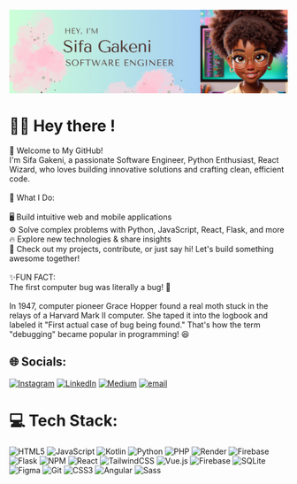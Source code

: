 ![Masterhead](image/Sifa%20Gakeni%20(2).png)
# 👋🏽 Hey there !
🚀 Welcome to My GitHub!<br>I'm Sifa Gakeni, a passionate Software Engineer, Python Enthusiast, React Wizard, who loves building innovative solutions and crafting clean, efficient code.<br><br>🔹 What I Do:<br><br>🖥️ Build intuitive web and mobile applications<br>⚙️ Solve complex problems with Python, JavaScript, React, Flask, and more<br>🔥 Explore new technologies & share insights<br>📌 Check out my projects, contribute, or just say hi! Let's build something awesome together!<br><br>✨FUN FACT:<br>   The first computer bug was literally a bug! 🐛<br><br> In 1947, computer pioneer Grace Hopper found a real moth stuck in the relays of a Harvard Mark II computer. She taped it into the logbook and labeled it "First actual case of bug being found." That's how the term "debugging" became popular in programming! 😆<br>


## 🌐 Socials:
[![Instagram](https://img.shields.io/badge/Instagram-%23E4405F.svg?logo=Instagram&logoColor=white)](https://instagram.com/gake_ni) [![LinkedIn](https://img.shields.io/badge/LinkedIn-%230077B5.svg?logo=linkedin&logoColor=white)](https://linkedin.com/in/sifa-gakeni-518641248) [![Medium](https://img.shields.io/badge/Medium-12100E?logo=medium&logoColor=white)](https://medium.com/@gakenisifa) [![email](https://img.shields.io/badge/Email-D14836?logo=gmail&logoColor=white)](mailto:gakenisifa@gmail.com) 

# 💻 Tech Stack:
![HTML5](https://img.shields.io/badge/html5-%23E34F26.svg?style=flat&logo=html5&logoColor=white) ![JavaScript](https://img.shields.io/badge/javascript-%23323330.svg?style=flat&logo=javascript&logoColor=%23F7DF1E) ![Kotlin](https://img.shields.io/badge/kotlin-%237F52FF.svg?style=flat&logo=kotlin&logoColor=white) ![Python](https://img.shields.io/badge/python-3670A0?style=flat&logo=python&logoColor=ffdd54) ![PHP](https://img.shields.io/badge/php-%23777BB4.svg?style=flat&logo=php&logoColor=white) ![Render](https://img.shields.io/badge/Render-%46E3B7.svg?style=flat&logo=render&logoColor=white) ![Firebase](https://img.shields.io/badge/firebase-%23039BE5.svg?style=flat&logo=firebase) ![Flask](https://img.shields.io/badge/flask-%23000.svg?style=flat&logo=flask&logoColor=white) ![NPM](https://img.shields.io/badge/NPM-%23CB3837.svg?style=flat&logo=npm&logoColor=white) ![React](https://img.shields.io/badge/react-%2320232a.svg?style=flat&logo=react&logoColor=%2361DAFB) ![TailwindCSS](https://img.shields.io/badge/tailwindcss-%2338B2AC.svg?style=flat&logo=tailwind-css&logoColor=white) ![Vue.js](https://img.shields.io/badge/vue.js-%2335495e.svg?style=flat&logo=vuedotjs&logoColor=%234FC08D) ![Firebase](https://img.shields.io/badge/firebase-a08021?style=flat&logo=firebase&logoColor=ffcd34) ![SQLite](https://img.shields.io/badge/sqlite-%2307405e.svg?style=flat&logo=sqlite&logoColor=white) ![Figma](https://img.shields.io/badge/figma-%23F24E1E.svg?style=flat&logo=figma&logoColor=white) ![Git](https://img.shields.io/badge/git-%23F05033.svg?style=flat&logo=git&logoColor=white) ![CSS3](https://img.shields.io/badge/css3-%23040273.svg?style=flat&logo=css3&logoColor=white) ![Angular](https://img.shields.io/badge/angular-%23DD0031.svg?style=flat&logo=angular&logoColor=white) ![Sass](https://img.shields.io/badge/sass-%%23FF1493.svg?style=flat&logo=sass&logoColor=white)


<!-- Proudly created with GPRM ( https://gprm.itsvg.in ) -->
